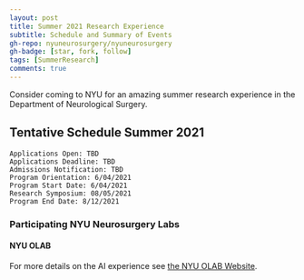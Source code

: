 ```yaml
---
layout: post
title: Summer 2021 Research Experience
subtitle: Schedule and Summary of Events
gh-repo: nyuneurosurgery/nyuneurosurgery
gh-badge: [star, fork, follow]
tags: [SummerResearch]
comments: true
---
```


Consider coming to NYU for an amazing summer research experience in the Department of Neurological Surgery.

## Tentative Schedule Summer 2021

```
Applications Open: TBD
Applications Deadline: TBD
Admissions Notification: TBD
Program Orientation: 6/04/2021
Program Start Date: 6/04/2021
Research Symposium: 08/05/2021
Program End Date: 8/12/2021
```

### Participating NYU Neurosurgery Labs
#### NYU OLAB
For more details on the AI experience see [the NYU OLAB Website](https://nyuolab.org/).